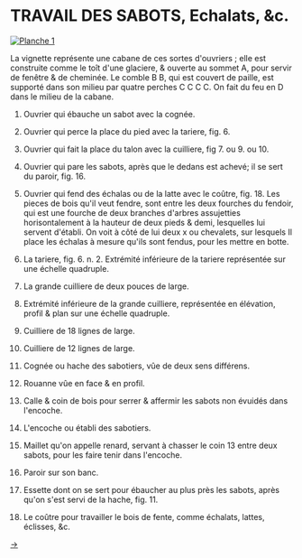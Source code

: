 TRAVAIL DES SABOTS, Echalats, &c.
=================================

[![Planche 1](Planche_1.jpeg)](Planche_1.jpeg)

La vignette représente une cabane de ces sortes d'ouvriers ; elle est construite comme le toît d'une glaciere, & ouverte au sommet A, pour servir de fenêtre & de cheminée. Le comble B B, qui est couvert de paille, est supporté dans son milieu par quatre perches C C C C. On fait du feu en D dans le milieu de la cabane.

1. Ouvrier qui ébauche un sabot avec la cognée.

2. Ouvrier qui perce la place du pied avec la tariere, fig. 6.

3. Ouvrier qui fait la place du talon avec la cuilliere, fig 7. ou 9. ou 10.

4. Ouvrier qui pare les sabots, après que le dedans est achevé; il se sert du paroir, fig. 16.

5. Ouvrier qui fend des échalas ou de la latte avec le coûtre, fig. 18. Les pieces de bois qu'il veut fendre, sont entre les deux fourches du fendoir, qui est une fourche de deux branches d'arbres assujetties horisontalement à la hauteur de deux pieds & demi, lesquelles lui servent d'établi. On voit à côté de lui deux x ou chevalets, sur lesquels Il place les échalas à mesure qu'ils sont fendus, pour les mettre en botte.

6. La tariere, fig. 6. n. 2. Extrémité inférieure de la tariere représentée sur une échelle quadruple.

7. La grande cuilliere de deux pouces de large.

8. Extrémité inférieure de la grande cuilliere, représentée en élévation, profil & plan sur une échelle quadruple.

9. Cuilliere de 18 lignes de large.

10. Cuilliere de 12 lignes de large.

11. Cognée ou hache des sabotiers, vûe de deux sens différens.

12. Rouanne vûe en face & en profil.

13. Calle & coin de bois pour serrer & affermir les sabots non évuidés dans l'encoche.

14. L'encoche ou établi des sabotiers.

15. Maillet qu'on appelle renard, servant à chasser le coin 13 entre deux sabots, pour les faire tenir dans l'encoche.

16. Paroir sur son banc.

17. Essette dont on se sert pour ébaucher au plus près les sabots, après qu'on s'est servi de la hache, fig. 11.

18. Le coûtre pour travailler le bois de fente, comme échalats, lattes, éclisses, &c.


[->](../19-Charbon_de_bois/Légende.md)
